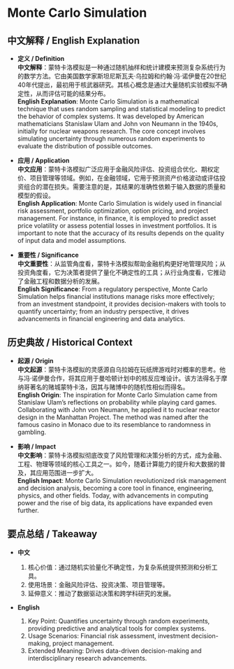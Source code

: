 # Monte Carlo Simulation

## 中文解释 / English Explanation

* **定义 / Definition**  
  **中文解释**：蒙特卡洛模拟是一种通过随机抽样和统计建模来预测复杂系统行为的数学方法。它由美国数学家斯坦尼斯瓦夫·乌拉姆和约翰·冯·诺伊曼在20世纪40年代提出，最初用于核武器研究。其核心概念是通过大量随机实验模拟不确定性，从而评估可能的结果分布。  
  **English Explanation**: Monte Carlo Simulation is a mathematical technique that uses random sampling and statistical modeling to predict the behavior of complex systems. It was developed by American mathematicians Stanislaw Ulam and John von Neumann in the 1940s, initially for nuclear weapons research. The core concept involves simulating uncertainty through numerous random experiments to evaluate the distribution of possible outcomes.

* **应用 / Application**  
  **中文应用**：蒙特卡洛模拟广泛应用于金融风险评估、投资组合优化、期权定价、项目管理等领域。例如，在金融领域，它用于预测资产价格波动或评估投资组合的潜在损失。需要注意的是，其结果的准确性依赖于输入数据的质量和模型的假设。  
  **English Application**: Monte Carlo Simulation is widely used in financial risk assessment, portfolio optimization, option pricing, and project management. For instance, in finance, it is employed to predict asset price volatility or assess potential losses in investment portfolios. It is important to note that the accuracy of its results depends on the quality of input data and model assumptions.

* **重要性 / Significance**  
  **中文重要性**：从监管角度看，蒙特卡洛模拟帮助金融机构更好地管理风险；从投资角度看，它为决策者提供了量化不确定性的工具；从行业角度看，它推动了金融工程和数据分析的发展。  
  **English Significance**: From a regulatory perspective, Monte Carlo Simulation helps financial institutions manage risks more effectively; from an investment standpoint, it provides decision-makers with tools to quantify uncertainty; from an industry perspective, it drives advancements in financial engineering and data analytics.

## 历史典故 / Historical Context

* **起源 / Origin**  
  **中文起源**：蒙特卡洛模拟的灵感源自乌拉姆在玩纸牌游戏时对概率的思考。他与冯·诺伊曼合作，将其应用于曼哈顿计划中的核反应堆设计。该方法得名于摩纳哥著名的赌城蒙特卡洛，因其与赌博中的随机性相似而得名。  
  **English Origin**: The inspiration for Monte Carlo Simulation came from Stanislaw Ulam’s reflections on probability while playing card games. Collaborating with John von Neumann, he applied it to nuclear reactor design in the Manhattan Project. The method was named after the famous casino in Monaco due to its resemblance to randomness in gambling.

* **影响 / Impact**  
  **中文影响**：蒙特卡洛模拟彻底改变了风险管理和决策分析的方式，成为金融、工程、物理等领域的核心工具之一。如今，随着计算能力的提升和大数据的普及，其应用范围进一步扩大。  
  **English Impact**: Monte Carlo Simulation revolutionized risk management and decision analysis, becoming a core tool in finance, engineering, physics, and other fields. Today, with advancements in computing power and the rise of big data, its applications have expanded even further.

## 要点总结 / Takeaway

* **中文**  
  1. 核心价值：通过随机实验量化不确定性，为复杂系统提供预测和分析工具。
  2. 使用场景：金融风险评估、投资决策、项目管理等。
  3. 延伸意义：推动了数据驱动决策和跨学科研究的发展。

* **English**  
  1. Key Point: Quantifies uncertainty through random experiments, providing predictive and analytical tools for complex systems.
  2. Usage Scenarios: Financial risk assessment, investment decision-making, project management.
  3. Extended Meaning: Drives data-driven decision-making and interdisciplinary research advancements.